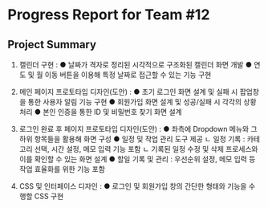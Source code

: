 # Progress Report for Team #12

## Project Summary

1. 캘린더 구현 : 
	● 날짜가 격자로 정리된 시각적으로 구조화된 캘린더 화면 개발
	● 연도 및 월 이동 버튼을 이용해 특정 날짜로 접근할 수 있는 기능 구현

2. 메인 페이지 프로토타입 디자인(도안) : 
	● 초기 로그인 화면 설계 및 실패 시 팝업창을 통한 사용자 알림 기능 구현
	● 회원가입 화면 설계 및 성공/실패 시 각각의 상황 처리
	● 본인 인증을 통한 ID 및 비밀번호 찾기 화면 설계

3. 로그인 완료 후 페이지 프로토타입 디자인(도안) : 
	● 좌측에 Dropdown 메뉴와 그 하위 항목들을 활용해 화면 구성
	● 일정 및 작업 관리 도구 제공
		ㄴ 일정 기록 : 카테고리 선택, 시간 설정, 메모 입력 기능 포함
		ㄴ 기록된 일정 수정 및 삭제 프로세스와 이를 확인할 수 있는 화면 설계
	● 할일 기록 및 관리 : 우선순위 설정, 메모 입력 등 작업 효율화를 위한 기능 포함
4. CSS 및 인터페이스 디자인 : 
	● 로그인 및 회원가입 창의 간단한 형태와 기능을 수행할 CSS 구현
